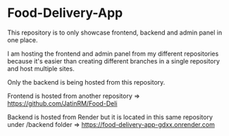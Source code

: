 # Food-Delivery-App

This repository is to only showcase frontend, backend and admin panel in one place.

I am hosting the frontend and admin panel from my different repositories because it's easier than creating different branches in a single repository and host multiple sites.

Only the backend is being hosted from this repository.

Frontend is hosted from another repository => 
https://github.com/JatinRM/Food-Deli

Backend is hosted from Render but it is located in this same repository under /backend folder =>
https://food-delivery-app-gdxx.onrender.com

